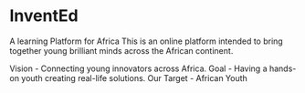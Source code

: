 # InventEd
A learning Platform for  Africa
This is an online platform intended to bring together young brilliant minds across the African continent.

 Vision - Connecting young innovators across Africa.
 Goal - Having a hands-on youth creating real-life solutions.
 Our Target - African Youth
